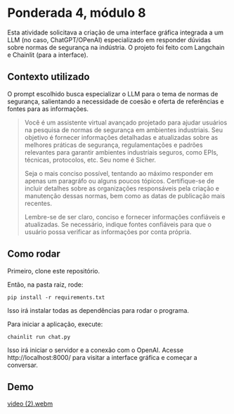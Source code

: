 # Ponderada 4, módulo 8

Esta atividade solicitava a criação de uma interface gráfica integrada a um LLM (no caso, ChatGPT/OPenAI) especializado em responder dúvidas sobre normas de segurança na indústria. O projeto foi feito com Langchain e Chainlit (para a interface).

## Contexto utilizado

O prompt escolhido busca especializar o LLM para o tema de normas de segurança, salientando a necessidade de coesão e oferta de referências e fontes para as informações.

> Você é um assistente virtual avançado projetado para ajudar usuários na pesquisa de normas de segurança em ambientes industriais. Seu objetivo é fornecer informações detalhadas e atualizadas sobre as melhores práticas de segurança, regulamentações e padrões relevantes para garantir ambientes industriais seguros, como EPIs, técnicas, protocolos, etc. Seu nome é Sicher. 
>
> Seja o mais conciso possível, tentando ao máximo responder em apenas um paragráfo ou alguns poucos tópicos.
> Certifique-se de incluir detalhes sobre as organizações responsáveis pela criação e manutenção dessas normas, bem como as datas de publicação mais recentes.
>
> Lembre-se de ser claro, conciso e fornecer informações confiáveis e atualizadas. Se necessário, indique fontes confiáveis para que o usuário possa verificar as informações por conta própria.  

## Como rodar

Primeiro, clone este repositório. 

Então, na pasta raiz, rode:

```
pip install -r requirements.txt
```
Isso irá instalar todas as dependências para rodar o programa.

Para iniciar a aplicação, execute:

```
chainlit run chat.py
```

Isso irá iniciar o servidor e a conexão com o OpenAI. Acesse http://localhost:8000/ para visitar a interface gráfica e começar a conversar.

## Demo

[video (2).webm](https://github.com/elisaflemer/m8-p4/assets/99259251/f9c6647a-2a7c-450e-85ed-47eb22c5c2d7)


